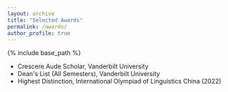 ```yaml
---
layout: archive
title: "Selected Awards"
permalink: /awards/
author_profile: true
---
```


{% include base_path %}

* Crescere Aude Scholar, Vanderbilt University
* Dean's List (All Semesters), Vanderbilt University
* Highest Distinction, International Olympiad of Linguistics China (2022)
